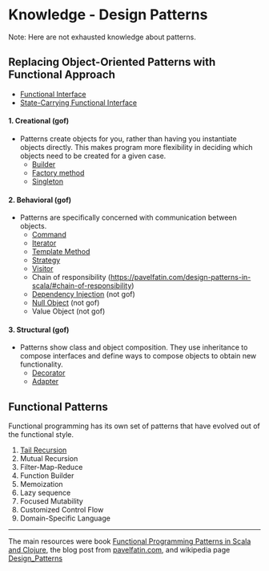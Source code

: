 Knowledge - Design Patterns
====================

Note: Here are not exhausted knowledge about patterns.

## Replacing Object-Oriented Patterns with Functional Approach
 - [Functional Interface](https://github.com/OndrejKucera/knowledge_patterns/blob/master/Functional_Interface.md)
 - [State-Carrying Functional Interface](https://github.com/OndrejKucera/knowledge_patterns/blob/master/State-Carrying_Functional_Interface.md)

#### 1. Creational (gof)
  - Patterns create objects for you, rather than having you instantiate objects directly. This makes program more flexibility in deciding which objects need to be created for a given case.
    - [Builder](https://github.com/OndrejKucera/knowledge_patterns/blob/master/Builder.md)
    - [Factory method](https://github.com/OndrejKucera/knowledge_patterns/blob/master/Factory_Method.md)
    - [Singleton](https://github.com/OndrejKucera/knowledge_design_patterns/blob/master/Singleton.md)

#### 2. Behavioral (gof)
 - Patterns are specifically concerned with communication between objects.
   - [Command](https://github.com/OndrejKucera/knowledge_patterns/blob/master/Command.md)
   - [Iterator](https://github.com/OndrejKucera/knowledge_patterns/blob/master/Iterator.md)
   - [Template Method](https://github.com/OndrejKucera/knowledge_patterns/blob/master/Template_Method.md)
   - [Strategy](https://github.com/OndrejKucera/knowledge_patterns/blob/master/Strategy.md)
   - [Visitor](https://github.com/OndrejKucera/knowledge_patterns/blob/master/Visitor.md)
   - Chain of responsibility (https://pavelfatin.com/design-patterns-in-scala/#chain-of-responsibility)
   - [Dependency Injection](https://github.com/OndrejKucera/knowledge_design_patterns/blob/master/Dependency_Injection.md) (not gof)
   - [Null Object](https://github.com/OndrejKucera/knowledge_patterns/blob/master/Null_Object.md) (not gof)
   - Value Object (not gof)

#### 3. Structural (gof)
 - Patterns show class and object composition. They use inheritance to compose interfaces and define ways to compose objects to obtain new functionality.
   - [Decorator](https://github.com/OndrejKucera/knowledge_design_patterns/blob/master/Decorator.md)
   - [Adapter](https://github.com/OndrejKucera/knowledge_design_patterns/blob/master/Adapter.md)

## Functional Patterns
Functional programming has its own set of patterns that have evolved out of the functional style.
1. [Tail Recursion](https://github.com/OndrejKucera/knowledge_design_patterns/blob/master/Tail_Recursion.md)
2. Mutual Recursion
3. Filter-Map-Reduce
4. Function Builder
5. Memoization
6. Lazy sequence
7. Focused Mutability
8. Customized Control Flow
9. Domain-Specific Language

---
The main resources were book [Functional Programming Patterns in Scala and Clojure](https://www.goodreads.com/book/show/17610214-functional-programming-patterns-in-scala-and-clojure), the blog post from [pavelfatin.com](https://pavelfatin.com/design-patterns-in-scala/), and wikipedia page [Design_Patterns](https://en.wikipedia.org/wiki/Design_Patterns#Patterns_by_Type)
